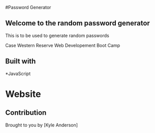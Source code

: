#Password Generator

## Welcome to the random password generator
This is to be used to generate random passwords

Case Western Reserve Web Developement Boot Camp

## Built with 
*JavaScript

# Website

## Contribution
Brought to you by [Kyle Anderson]


